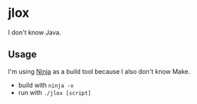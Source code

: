 # jlox

I don't know Java.

## Usage

I'm using [Ninja](https://ninja-build.org) as a build tool
because I also don't know Make.

- build with `ninja -v`
- run with `./jlox [script]`

